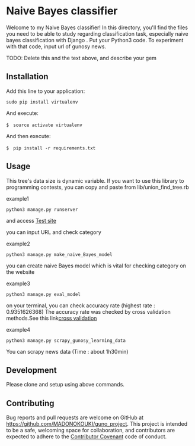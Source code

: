 # Naive Bayes classifier

Welcome to my Naive Bayes classifier! In this directory, you'll find the files you need to be able to study regarding classification task, especially naive bayes classification with Django .
Put your Python3 code. To experiment with that code, input url of gunosy news.

TODO: Delete this and the text above, and describe your gem

## Installation

Add this line to your application:

```Python3
sudo pip install virtualenv
```

And execute:

    $　source activate virtualenv


And then execute:

    $　pip install -r requirements.txt

## Usage
This tree's data size is dynamic variable.
If you want to use this library to programming contests, you can copy and paste from lib/union_find_tree.rb

example1
```Python3
python3 manage.py runserver
```

and access [Test site](http://127.0.0.1:8000/app/get/)

you can input URL and check category

example2
```Python3
python3 manage.py make_naive_Bayes_model
```

you can create naive Bayes model which is vital for checking category on the website

example3
```Python3
python3 manage.py eval_model
```

on your terminal, you can check accuracy rate (highest rate : 0.9351626368)
The accuracy rate was checked by cross validation methods.See this link[cross validation](https://qiita.com/kenmatsu4/items/0a862a42ceb178ba7155)

example4
```Python3
python3 manage.py scrapy_gunosy_learning_data
```

You can scrapy news data (Time : about 1h30min)

## Development

Please clone and setup using above commands.



## Contributing

Bug reports and pull requests are welcome on GitHub at https://github.com/MADONOKOUKI/guno_project. This project is intended to be a safe, welcoming space for collaboration, and contributors are expected to adhere to the [Contributor Covenant](http://contributor-covenant.org) code of conduct.

